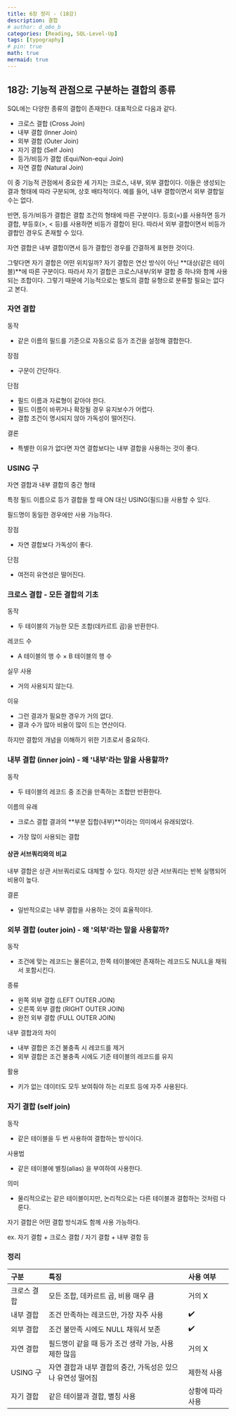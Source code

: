 ```yaml
---
title: 6장 정리 - (18강)
description: 결합
# author: d_o0o_b
categories: [Reading, SQL-Level-Up]
tags: [typography]
# pin: true
math: true
mermaid: true
---
```


## 18강: 기능적 관점으로 구분하는 결합의 종류
SQL에는 다양한 종류의 결합이 존재한다. 대표적으로 다음과 같다.

- 크로스 결합 (Cross Join)
- 내부 결합 (Inner Join)
- 외부 결합 (Outer Join)
- 자기 결합 (Self Join)
- 등가/비등가 결합 (Equi/Non-equi Join)
- 자연 결합 (Natural Join)

이 중 기능적 관점에서 중요한 세 가지는 크로스, 내부, 외부 결합이다. 이들은 생성되는 결과 형태에 따라 구분되며, 상호 배타적이다. 예를 들어, 내부 결합이면서 외부 결합일 수는 없다.

반면, 등가/비등가 결합은 결합 조건의 형태에 따른 구분이다. 등호(=)를 사용하면 등가 결합, 부등호(>, < 등)를 사용하면 비등가 결합이 된다. 따라서 외부 결합이면서 비등가 결합인 경우도 존재할 수 있다.

자연 결합은 내부 결합이면서 등가 결합인 경우를 간결하게 표현한 것이다.

그렇다면 자기 결합은 어떤 위치일까? 자기 결합은 연산 방식이 아닌 **대상(같은 테이블)**에 따른 구분이다. 따라서 자기 결합은 크로스/내부/외부 결합 중 하나와 함께 사용되는 조합이다. 그렇기 때문에 기능적으로는 별도의 결합 유형으로 분류할 필요는 없다고 본다.

### 자연 결합
동작
- 같은 이름의 필드를 기준으로 자동으로 등가 조건을 설정해 결합한다.

장점
- 구문이 간단하다.

단점
- 필드 이름과 자료형이 같아야 한다.
- 필드 이름이 바뀌거나 확장될 경우 유지보수가 어렵다.
- 결합 조건이 명시되지 않아 가독성이 떨어진다.

결론
- 특별한 이유가 없다면 자연 결합보다는 내부 결합을 사용하는 것이 좋다.

### USING 구
자연 결합과 내부 결합의 중간 형태

특정 필드 이름으로 등가 결합을 할 때 ON 대신 USING(필드)을 사용할 수 있다.

필드명이 동일한 경우에만 사용 가능하다.

장점
- 자연 결합보다 가독성이 좋다.

단점
- 여전히 유연성은 떨어진다.



### 크로스 결합 - 모든 결합의 기초
동작
- 두 테이블의 가능한 모든 조합(데카르트 곱)을 반환한다.

레코드 수
- A 테이블의 행 수 × B 테이블의 행 수

실무 사용
- 거의 사용되지 않는다.

이유
- 그런 결과가 필요한 경우가 거의 없다.
- 결과 수가 많아 비용이 많이 드는 연산이다.

하지만 결합의 개념을 이해하기 위한 기초로서 중요하다.


### 내부 결합 (inner join) - 왜 '내부'라는 말을 사용할까?
동작 
- 두 테이블의 레코드 중 조건을 만족하는 조합만 반환한다.

이름의 유래
- 크로스 결합 결과의 **부분 집합(내부)**이라는 의미에서 유래되었다.

- 가장 많이 사용되는 결합

#### 상관 서브쿼리와의 비교
내부 결합은 상관 서브쿼리로도 대체할 수 있다.
하지만 상관 서브쿼리는 반복 실행되어 비용이 높다.


결론
- 일반적으로는 내부 결합을 사용하는 것이 효율적이다.



### 외부 결합 (outer join) - 왜 '외부'라는 말을 사용할까?
동작
- 조건에 맞는 레코드는 물론이고, 한쪽 테이블에만 존재하는 레코드도 NULL을 채워서 포함시킨다.

종류
- 왼쪽 외부 결합 (LEFT OUTER JOIN)
- 오른쪽 외부 결합 (RIGHT OUTER JOIN)
- 완전 외부 결합 (FULL OUTER JOIN)

내부 결합과의 차이
- 내부 결합은 조건 불충족 시 레코드를 제거
- 외부 결합은 조건 불충족 시에도 기준 테이블의 레코드를 유지

활용
- 키가 없는 데이터도 모두 보여줘야 하는 리포트 등에 자주 사용된다.


### 자기 결합 (self join)
동작
- 같은 테이블을 두 번 사용하여 결합하는 방식이다.

사용법
- 같은 테이블에 별칭(alias) 을 부여하여 사용한다.

의미
- 물리적으로는 같은 테이블이지만, 논리적으로는 다른 테이블과 결합하는 것처럼 다룬다.

자기 결합은 어떤 결합 방식과도 함께 사용 가능하다.

ex. 자기 결합 + 크로스 결합 / 자기 결합 + 내부 결합 등

### 정리

| 구분               | 특징               | 사용 여부           |
| :---------------- | :---------------- | :---------------- |
| 크로스 결합 | 모든 조합, 데카르트 곱, 비용 매우 큼 | 	거의 X |
| 내부 결합 | 조건 만족하는 레코드만, 가장 자주 사용 | 	✔️ |
| 외부 결합 | 조건 불만족 시에도 NULL 채워서 보존 | 	✔️ |
| 자연 결합 | 필드명이 같을 때 등가 조건 생략 가능, 사용 제한 많음 | 	거의 X |
| USING 구 | 자연 결합과 내부 결합의 중간, 가독성은 있으나 유연성 떨어짐 | 	제한적 사용 |
| 자기 결합 | 같은 테이블과 결합, 별칭 사용 | 	상황에 따라 사용 |